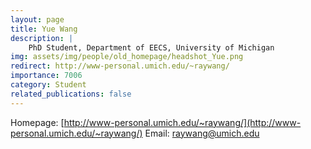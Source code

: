 ```yaml
---
layout: page
title: Yue Wang
description: |
    PhD Student, Department of EECS, University of Michigan
img: assets/img/people/old_homepage/headshot_Yue.png
redirect: http://www-personal.umich.edu/~raywang/
importance: 7006
category: Student
related_publications: false
---
```

Homepage: [http://www-personal.umich.edu/~raywang/](http://www-personal.umich.edu/~raywang/)
Email: [raywang@umich.edu](mailto:raywang@umich.edu)

